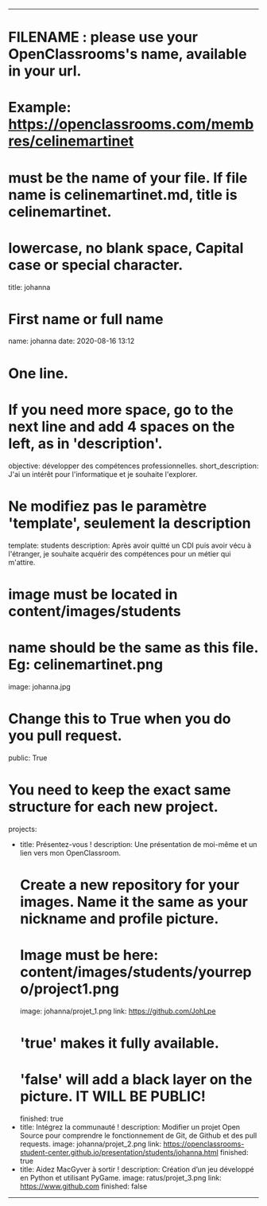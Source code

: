 ---

# FILENAME : please use your OpenClassrooms's name, available in your url.
# Example: https://openclassrooms.com/membres/celinemartinet
# must be the name of your file. If file name is celinemartinet.md, title is celinemartinet.
# lowercase, no blank space, Capital case or special character.
title: johanna

# First name or full name
name: johanna
date: 2020-08-16 13:12

# One line.
# If you need more space, go to the next line and add 4 spaces on the left, as in 'description'.
objective: développer des compétences professionnelles.
short_description: J'ai un intérêt pour l'informatique et je souhaite l'explorer.

# Ne modifiez pas le paramètre 'template', seulement la description
template: students
description:
    Après avoir quitté un CDI puis avoir vécu à l'étranger, je souhaite acquérir des compétences pour un métier qui m'attire.

# image must be located in content/images/students
# name should be the same as this file. Eg: celinemartinet.png
image: johanna.jpg

# Change this to True when you do you pull request.
public: True

# You need to keep the exact same structure for each new project.
projects:
  - title: Présentez-vous !
    description: Une présentation de moi-même et un lien vers mon OpenClassroom.
    # Create a new repository for your images. Name it the same as your nickname and profile picture.
    # Image must be here: content/images/students/yourrepo/project1.png
    image: johanna/projet_1.png
    link: https://github.com/JohLpe
    # 'true' makes it fully available.
    # 'false' will add a black layer on the picture. IT WILL BE PUBLIC!
    finished: true
  - title: Intégrez la communauté !
    description: Modifier un projet Open Source pour comprendre le fonctionnement de Git, de Github et des pull requests. 
    image: johanna/projet_2.png
    link: https://openclassrooms-student-center.github.io/presentation/students/johanna.html
    finished: true
  - title: Aidez MacGyver à sortir !
    description: Création d’un jeu développé en Python et utilisant PyGame.
    image: ratus/projet_3.png
    link: https://www.github.com
    finished: false
---
